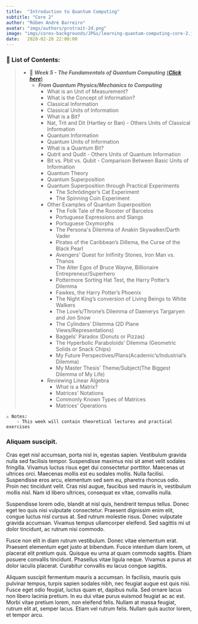 ```yaml
---
title:  "Introduction to Quantum Computing"
subtitle: "Core 2"
author: "Rúben André Barreiro"
avatar: "imgs/authors/protrait-2d.png"
image: "imgs/cores-backgrounds/JPGs/learning-quantum-computing-core-2.jpg"
date:   2020-02-28 22:00:00
---
```


### 📂 List of Contents:
> * 📅 **_Week 5 - The Fundamentals of Quantum Computing_** [(**_Click here_**)](course/core-2-introduction-to-quantum-computing/week-5-the-fundamentals-of-quantum-computing)
>   * **_From Quantum Physics/Mechanics to Computing_**
>       * What is an Unit of Measurement?
>       * What is the Concept of Information?
>       * Classical Information
>       * Classical Units of Information
>       * What is a Bit?
>       * Nat, Trit and Dit (Hartley or Ban) - Others Units of Classical Information
>       * Quantum Information
>       * Quantum Units of Information
>       * What is a Quantum Bit?
>       * Qutrit and Qudit - Others Units of Quantum Information
>       * Bit vs. Pbit vs. Qubit - Comparison Between Basic Units of Information
>       * Quantum Theory
>       * Quantum Superposition
>       * Quantum Superposition through Practical Experiments
>           * The Schrödinger’s Cat Experiment
>           * The Spinning Coin Experiment
>       * Other Examples of Quantum Superposition
>           * The Folk Tale of the Rooster of Barcelos
>           * Portuguese Expressions and Slangs
>           * Portuguese Oxymorphs
>           * The Persona's Dilemma of Anakin Skywalker/Darth Vader
>           * Pirates of the Caribbean’s Dillema, the Curse of the Black Pearl
>           * Avengers’ Quest for Inifinity Stones, Iron Man vs. Thanos
>           * The Alter Egos of Bruce Wayne, Billionaire Entrepreneur/Superhero
>           * Pottermore Sorting Hat Test, the Harry Potter’s Dilemma
>           * Fawkes, the Harry Potter’s Phoenix
>           * The Night King’s conversion of Living Beings to White Walkers
>           * The Love’s/Throne’s Dilemma of Daenerys Targaryen and Jon Snow
>           * The Cylinders’ Dilemma (2D Plane Views/Representations)
>           * Baggels' Paradox (Donuts or Pizzas)
>           * The Hyperbolic Paraboloids’ Dilemma (Geometric Solids or Snack Chips)
>           * My Future Perspectives/Plans(Academic’s/Industrial’s Dilemma)
>           * My Master Thesis’ Theme/Subject(The Biggest Dilemma of My Life)
>       * Reviewing Linear Algebra
>           * What is a Matrix?
>           * Matrices' Notations
>           * Commonly Known Types of Matrices
>           * Matrices' Operations

```
⚠️ Notes:
    - This week will contain theoretical lectures and practical exercises
```


### Aliquam suscipit.
Cras eget nisl accumsan, porta nisl in, egestas sapien. Vestibulum gravida nulla sed facilisis tempor. Suspendisse maximus nisi sit amet velit sodales fringilla. Vivamus luctus risus eget dui consectetur porttitor. Maecenas ut ultrices orci. Maecenas mollis est eu sodales mollis. Nulla facilisi. Suspendisse eros arcu, elementum sed sem eu, pharetra rhoncus odio. Proin nec tincidunt velit. Cras nisl augue, faucibus sed mauris in, vestibulum mollis nisl. Nam id libero ultrices, consequat ex vitae, convallis nulla.

Suspendisse lorem odio, blandit at nisl quis, hendrerit tempus tellus. Donec eget leo quis nisi vulputate consectetur. Praesent dignissim enim elit, congue luctus nisl cursus at. Sed rutrum molestie risus. Donec vulputate gravida accumsan. Vivamus tempus ullamcorper eleifend. Sed sagittis mi ut dolor tincidunt, ac rutrum nisi commodo.

Fusce non elit in diam rutrum vestibulum. Donec vitae elementum erat. Praesent elementum eget justo at bibendum. Fusce interdum diam lorem, ut placerat elit pretium quis. Quisque eu urna at quam commodo sagittis. Etiam posuere convallis tincidunt. Phasellus vitae ligula neque. Vivamus a purus at dolor iaculis placerat. Curabitur convallis eu lacus congue sagittis.

Aliquam suscipit fermentum mauris a accumsan. In facilisis, mauris quis pulvinar tempus, turpis sapien sodales nibh, nec feugiat augue est quis nisi. Fusce eget odio feugiat, luctus quam et, dapibus nulla. Sed ornare lacus non libero lacinia pretium. In eu dui vitae purus euismod feugiat ac ac est. Morbi vitae pretium lorem, non eleifend felis. Nullam at massa feugiat, rutrum elit at, semper lacus. Etiam vel rutrum felis. Nullam quis auctor lorem, et tempor arcu.
